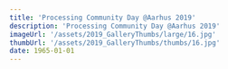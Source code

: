 ```yaml
---
title: 'Processing Community Day @Aarhus 2019'
description: 'Processing Community Day @Aarhus 2019'
imageUrl: '/assets/2019_GalleryThumbs/large/16.jpg'
thumbUrl: '/assets/2019_GalleryThumbs/thumbs/16.jpg'
date: 1965-01-01
---
```

